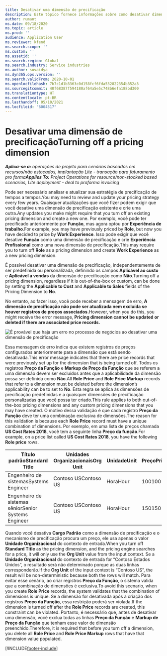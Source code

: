 ```yaml
---
title: Desativar uma dimensão de precificação
description: Este tópico fornece informações sobre como desativar dimensões de precificação.
author: rumant
ms.date: 09/18/2020
ms.topic: article
ms.prod: ''
audience: Application User
ms.reviewer: kfend
ms.search.scope: ''
ms.custom: ''
ms.assetid: ''
ms.search.region: Global
ms.search.industry: Service industries
ms.author: suvaidya
ms.dyn365.ops.version: ''
ms.search.validFrom: 2020-10-01
ms.openlocfilehash: 7b7c1d1b3363c0d158fcf6fda532822354b852a3
ms.sourcegitcommit: 40f68387f594180af64a5e5c748b6efa188bd300
ms.translationtype: HT
ms.contentlocale: pt-BR
ms.lasthandoff: 05/10/2021
ms.locfileid: "6004517"
---
```

# <a name="turning-off-a-pricing-dimension"></a><span data-ttu-id="2bda2-103">Desativar uma dimensão de precificação</span><span class="sxs-lookup"><span data-stu-id="2bda2-103">Turning off a pricing dimension</span></span>

<span data-ttu-id="2bda2-104">_**Aplica-se a:** operações de projeto para cenários baseados em recursos/não estocados, implantação Lite - transação para faturamento pro forma_</span><span class="sxs-lookup"><span data-stu-id="2bda2-104">_**Applies To:** Project Operations for resource/non-stocked based scenarios, Lite deployment - deal to proforma invoicing_</span></span>

<span data-ttu-id="2bda2-105">Pode ser necessário analisar e atualizar sua estratégia de precificação de tempos a tempos.</span><span class="sxs-lookup"><span data-stu-id="2bda2-105">You may need to review and update your pricing strategy every few years.</span></span> <span data-ttu-id="2bda2-106">Quaisquer atualizações que você fizer podem exigir que você desative uma dimensão de precificação existente e crie uma outra.</span><span class="sxs-lookup"><span data-stu-id="2bda2-106">Any updates you make might require that you turn off an existing pricing dimension and create a new one.</span></span> <span data-ttu-id="2bda2-107">Por exemplo, você pode ter precificado anteriormente por **Função**, mas agora optou por **Experiência de trabalho**.</span><span class="sxs-lookup"><span data-stu-id="2bda2-107">For example, you may have previously priced by **Role**, but now you have decided to price by **Work Experience**.</span></span> <span data-ttu-id="2bda2-108">Isso pode exigir que você desative **Função** como uma dimensão de precificação e crie **Experiência Profissional** como uma nova dimensão de precificação.</span><span class="sxs-lookup"><span data-stu-id="2bda2-108">This may require you to turn off **Role** as a pricing dimension and create **Work Experience** as a new pricing dimension.</span></span> 

<span data-ttu-id="2bda2-109">É possível desativar uma dimensão de precificação, independentemente de ser predefinida ou personalizada, definindo os campos **Aplicável ao custo** e **Aplicável a vendas** da dimensão de precificação como **Não**.</span><span class="sxs-lookup"><span data-stu-id="2bda2-109">Turning off a pricing dimension, regardless if it is out-of-the-box or custom, can be done by setting the **Applicable to Cost** and **Applicable to Sales** fields of the Pricing Dimension to **No**.</span></span>

<span data-ttu-id="2bda2-110">No entanto, ao fazer isso, você pode receber a mensagem de erro, **A dimensão de precificação não pode ser atualizada nem excluída se houver registros de preços associados.**</span><span class="sxs-lookup"><span data-stu-id="2bda2-110">However, when you do this, you might receive the error message, **Pricing dimension cannot be updated or deleted if there are associated price records.**</span></span>

![É provável que haja um erro no processo de negócios ao desativar uma dimensão de precificação](media/Business-Process-Error.png)

<span data-ttu-id="2bda2-112">Essa mensagem de erro indica que existem registros de preços configurados anteriormente para a dimensão que está sendo desativada.</span><span class="sxs-lookup"><span data-stu-id="2bda2-112">This error message indicates that there are price records that were previously set up for the dimension that is being turned off.</span></span> <span data-ttu-id="2bda2-113">Todos os registros **Preço da Função** e **Markup de Preço da Função** que se referem a uma dimensão devem ser excluídos antes que a aplicabilidade da dimensão possa ser definida como **Não**.</span><span class="sxs-lookup"><span data-stu-id="2bda2-113">All **Role Price** and **Role Price Markup** records that refer to a dimension must be deleted before the dimension’s applicability can be to set to **No**.</span></span> <span data-ttu-id="2bda2-114">Esta regra se aplica às dimensões de precificação predefinidas e a quaisquer dimensões de precificação personalizadas que você possa ter criado.</span><span class="sxs-lookup"><span data-stu-id="2bda2-114">This rule applies to both out-of-the-box pricing dimensions and any custom pricing dimensions that you may have created.</span></span> <span data-ttu-id="2bda2-115">O motivo dessa validação é que cada registro **Preço da Função** deve ter uma combinação exclusiva de dimensões.</span><span class="sxs-lookup"><span data-stu-id="2bda2-115">The reason for this validation is because each **Role Price** record must have a unique combination of dimensions.</span></span> <span data-ttu-id="2bda2-116">Por exemplo, em uma lista de preços chamada **US Cost Rates 2018**, você tem a seguinte linha **Preço da função**.</span><span class="sxs-lookup"><span data-stu-id="2bda2-116">For example, on a price list called **US Cost Rates 2018**, you have the following **Role price** rows.</span></span> 

| <span data-ttu-id="2bda2-117">Título padrão</span><span class="sxs-lookup"><span data-stu-id="2bda2-117">Standard Title</span></span>         | <span data-ttu-id="2bda2-118">Unidades Organizacionais</span><span class="sxs-lookup"><span data-stu-id="2bda2-118">Org Unit</span></span>    |<span data-ttu-id="2bda2-119">Unidade</span><span class="sxs-lookup"><span data-stu-id="2bda2-119">Unit</span></span>   |<span data-ttu-id="2bda2-120">Preço</span><span class="sxs-lookup"><span data-stu-id="2bda2-120">Price</span></span>  |<span data-ttu-id="2bda2-121">Moeda</span><span class="sxs-lookup"><span data-stu-id="2bda2-121">Currency</span></span>  |
| -----------------------|-------------|-------|-------|----------|
| <span data-ttu-id="2bda2-122">Engenheiro de sistemas</span><span class="sxs-lookup"><span data-stu-id="2bda2-122">Systems Engineer</span></span>|<span data-ttu-id="2bda2-123">Contoso US</span><span class="sxs-lookup"><span data-stu-id="2bda2-123">Contoso US</span></span>|<span data-ttu-id="2bda2-124">Hora</span><span class="sxs-lookup"><span data-stu-id="2bda2-124">Hour</span></span>| <span data-ttu-id="2bda2-125">100</span><span class="sxs-lookup"><span data-stu-id="2bda2-125">100</span></span>|<span data-ttu-id="2bda2-126">USD</span><span class="sxs-lookup"><span data-stu-id="2bda2-126">USD</span></span>|
| <span data-ttu-id="2bda2-127">Engenheiro de sistemas sênior</span><span class="sxs-lookup"><span data-stu-id="2bda2-127">Senior Systems Engineer</span></span>|<span data-ttu-id="2bda2-128">Contoso US</span><span class="sxs-lookup"><span data-stu-id="2bda2-128">Contoso US</span></span>|<span data-ttu-id="2bda2-129">Hora</span><span class="sxs-lookup"><span data-stu-id="2bda2-129">Hour</span></span>| <span data-ttu-id="2bda2-130">150</span><span class="sxs-lookup"><span data-stu-id="2bda2-130">150</span></span>| <span data-ttu-id="2bda2-131">USD</span><span class="sxs-lookup"><span data-stu-id="2bda2-131">USD</span></span>|


<span data-ttu-id="2bda2-132">Quando você desativa **Cargo Padrão** como a dimensão de precificação e o mecanismo de precificação procura um preço, ele usa apenas o valor **Unidade Organizacional** do contexto de entrada.</span><span class="sxs-lookup"><span data-stu-id="2bda2-132">When you turn off **Standard Title** as the pricing dimension, and the pricing engine searches for a price, it will only use the **Org Unit** value from the input context.</span></span> <span data-ttu-id="2bda2-133">Se a **Unidade Organizacional** do contexto de entrada for “Contoso Estados Unidos”, o resultado será não determinado porque as duas linhas corresponderão.</span><span class="sxs-lookup"><span data-stu-id="2bda2-133">If the **Org Unit** of the input context is “Contoso US”, the result will be non-deterministic because both the rows will match.</span></span> <span data-ttu-id="2bda2-134">Para evitar esse cenário, ao criar registros **Preço da Função**, o sistema valida que a combinação de dimensões é exclusiva.</span><span class="sxs-lookup"><span data-stu-id="2bda2-134">To avoid this scenario, when you create **Role Price** records, the system validates that the combination of dimensions is unique.</span></span> <span data-ttu-id="2bda2-135">Se a dimensão for desativada após a criação dos registros **Preço da Função**, essa restrição poderá ser violada.</span><span class="sxs-lookup"><span data-stu-id="2bda2-135">If the dimension is turned off after the **Role Price** records are created, this constraint can be violated.</span></span> <span data-ttu-id="2bda2-136">Portanto, é necessário que, antes de desativar uma dimensão, você exclua todas as linhas **Preço da Função** e **Markup de Preço da Função** que tenham esse valor de dimensão preenchido.</span><span class="sxs-lookup"><span data-stu-id="2bda2-136">Therefore, it is required that before you turn off a dimension, you delete all **Role Price** and **Role Price Markup** rows that have that dimension value populated.</span></span>


[!INCLUDE[footer-include](../includes/footer-banner.md)]